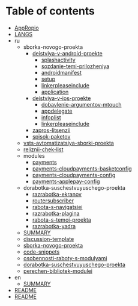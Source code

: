 # Table of contents

* [AppRopio](README.md)
* [LANGS](langs.md)
* ru
  * sborka-novogo-proekta
    * [deistviya-v-android-proekte](ru/sborka-novogo-proekta/deistviya-v-android-proekte/README.md)
      * [splashactivity](ru/sborka-novogo-proekta/deistviya-v-android-proekte/splashactivity.md)
      * [sozdanie-temi-prilozheniya](ru/sborka-novogo-proekta/deistviya-v-android-proekte/sozdanie-temi-prilozheniya.md)
      * [androidmanifest](ru/sborka-novogo-proekta/deistviya-v-android-proekte/androidmanifest.md)
      * [setup](ru/sborka-novogo-proekta/deistviya-v-android-proekte/setup.md)
      * [linkerpleaseinclude](ru/sborka-novogo-proekta/deistviya-v-android-proekte/linkerpleaseinclude.md)
      * [application](ru/sborka-novogo-proekta/deistviya-v-android-proekte/application.md)
    * [deistviya-v-ios-proekte](ru/sborka-novogo-proekta/deistviya-v-ios-proekte/README.md)
      * [dobavlenie-argumentov-mtouch](ru/sborka-novogo-proekta/deistviya-v-ios-proekte/dobavlenie-argumentov-mtouch.md)
      * [appdelegate](ru/sborka-novogo-proekta/deistviya-v-ios-proekte/appdelegate.md)
      * [infoplist](ru/sborka-novogo-proekta/deistviya-v-ios-proekte/infoplist.md)
      * [linkerpleaseinclude](ru/sborka-novogo-proekta/deistviya-v-ios-proekte/linkerpleaseinclude.md)
    * [zapros-litsenzii](ru/sborka-novogo-proekta/zapros-litsenzii.md)
    * [spisok-paketov](ru/sborka-novogo-proekta/spisok-paketov.md)
  * [vsts-avtomatizatsiya-sborki-proekta](ru/vsts-avtomatizatsiya-sborki-proekta.md)
  * [reliznii-chek-list](ru/reliznii-chek-list.md)
  * modules
    * [payments](ru/modules/payments.md)
    * [payments-cloudpayments-basketconfig](ru/modules/payments-cloudpayments-basketconfig.md)
    * [payments-cloudpayments-config](ru/modules/payments-cloudpayments-config.md)
    * [payments-applepay-config](ru/modules/payments-applepay-config.md)
  * dorabotka-suschestvuyuschego-proekta
    * [razrabotka-ekranov](ru/dorabotka-suschestvuyuschego-proekta/razrabotka-ekranov.md)
    * [routersubscriber](ru/dorabotka-suschestvuyuschego-proekta/routersubscriber.md)
    * [rabota-s-navigatsiei](ru/dorabotka-suschestvuyuschego-proekta/rabota-s-navigatsiei.md)
    * [razrabotka-plagina](ru/dorabotka-suschestvuyuschego-proekta/razrabotka-plagina.md)
    * [rabota-s-temoi-proekta](ru/dorabotka-suschestvuyuschego-proekta/rabota-s-temoi-proekta.md)
    * [razrabotka-yadra](ru/dorabotka-suschestvuyuschego-proekta/razrabotka-yadra.md)
  * [SUMMARY](ru/summary.md)
  * [discussion-template](ru/discussion-template.md)
  * [sborka-novogo-proekta](ru/sborka-novogo-proekta-1.md)
  * [code-snippets](ru/code-snippets.md)
  * [osobennosti-raboty-s-modulyami](ru/osobennosti-raboty-s-modulyami.md)
  * [dorabotka-suschestvuyuschego-proekta](ru/dorabotka-suschestvuyuschego-proekta-1.md)
  * [perechen-bibliotek-modulei](ru/perechen-bibliotek-modulei.md)
* en
  * [SUMMARY](en/summary.md)
* [README](ru-1.md)
* [README](en-1.md)

